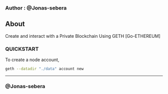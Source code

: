### Author : @Jonas-sebera

## About
Create and interact with a Private Blockchain Using GETH [Go-ETHEREUM]

### QUICKSTART

To create a node account,
```sh
geth --datadir "./data" account new 
```

<hr>

### @Jonas-sebera